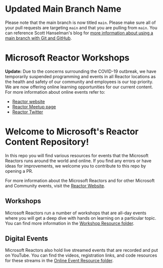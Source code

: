 # Updated Main Branch Name

Please note that the main branch is now titled `main`. Please make sure all of your pull requests are targeting `main` and that you are pulling from `main`. You can reference Scott Hanselman's blog for [more information about using a main branch with Git and GitHub](https://www.hanselman.com/blog/EasilyRenameYourGitDefaultBranchFromMasterToMain.aspx).

# Microsoft Reactor Workshops

**Update:** Due to the concerns surrounding the COVID-19 outbreak, we have temporarily suspended programming and events in all Reactor locations as the health and safety of our community and employees is our top priority. We are now offering online learning opportunities for our current content. For more information about online events refer to:
- [Reactor website](https://developer.microsoft.com/reactor/)
- [Reactor Meetup page](https://www.meetup.com/pro/microsoft-reactor)
- [Reactor Twitter](https://twitter.com/msftreactor)

# Welcome to Microsoft's Reactor Content Repository!

In this repo you will find various resources for events that the Microsoft Reactors runs around the world and online. If you find any errors or have ideas for improvements, we welcome you to contribute to this repo by opening a PR.

For more information about the Microsoft Reactors and for other Microsoft and Community events, visit the [Reactor Website](https://developer.microsoft.com/reactor/).

## Workshops
Microsoft Reactors run a number of workshops that are all-day events where you will get a deep dive with hands on learning on a particular topic. You can find more information in the [Workshop Resource folder](workshop-resources).

## Digital Events
Microsoft Reactors also hold live streamed events that are recorded and put on YouTube. You can find the videos, registration links, and code resources for these streams in the [Online Event Resource folder](online-event-resources).
